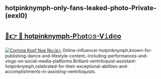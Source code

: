 ## hotpinknymph-only-fans​-leaked-photo​-Private-(eexl0)


# <h2><a href="https://mediaupload.pro?title=hotpinknymph&ref=git">🔗👉 🔴 hotpinknymph-P𝚑ot𝚘𝚜-V𝚒d𝚎o</a></h2>

[![Corinna Kopf Nue Nu𝚍e𝚜](https://i.imgur.com/0qMVB7G.gif)](https://mediaupload.pro?title=hotpinknymph&ref=git)
Online-influencer-hotpinknymph,known-for-publishing-dance-and-lifestyle-content,-including-performances-and-vlogs-on-social-media-platforms.Brilliant-ventriloquist-assistant-hotpinknymph,celebrated-for-their-exceptional-abilities-and-accomplishments-in-assisting-ventriloquists.  